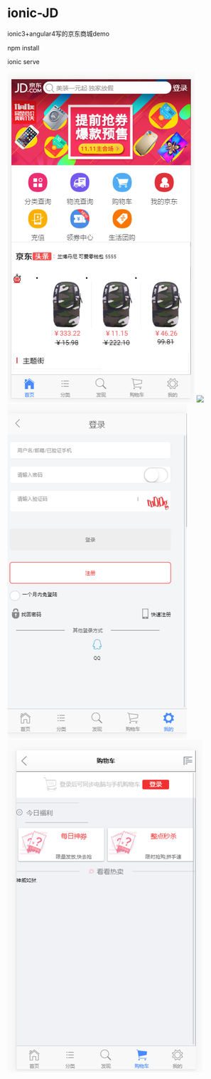 # ionic-JD
ionic3+angular4写的京东商城demo

npm install

ionic serve

![Image_text](https://github.com/hzlshen/Imgage_box/blob/master/ionic-JD.jpg)
![](https://github.com/hzlshen/Imgage_box/blob/ef1f6866f5874fd12f02cf0791811354173218c0/classification_JD.png)
![](https://github.com/hzlshen/Imgage_box/blob/master/login_jd.jpg)
![](https://github.com/hzlshen/Imgage_box/blob/master/shop_JD.jpg)
